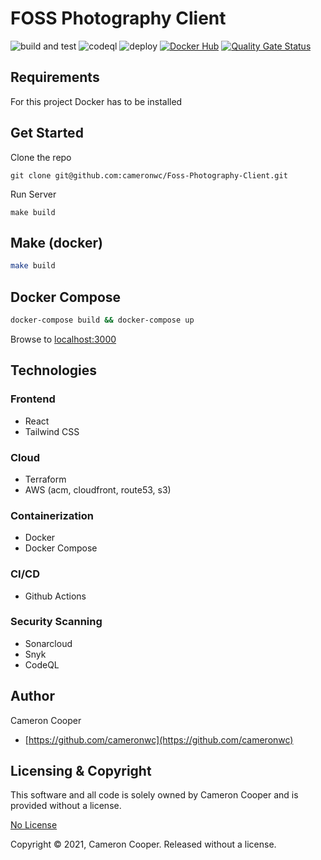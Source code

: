 # FOSS Photography Client

![build and test](https://github.com/cameronwc/Foss-Photography-Client/actions/workflows/main.yml/badge.svg)
![codeql](https://github.com/cameronwc/Foss-Photography-Client/actions/workflows/codeql.yml/badge.svg)
![deploy](https://github.com/cameronwc/Foss-Photography-Client/actions/workflows/deploy.yml/badge.svg)
[![Docker Hub](https://img.shields.io/docker/cloud/build/cameronwc/Foss-Photography-Client?label=Docker&style=flat)](https://hub.docker.com/r/cameronwc/Foss-Photography-Client/builds)
[![Quality Gate Status](https://sonarcloud.io/api/project_badges/measure?project=cameronwc_Foss-Photography-Client&metric=alert_status)](https://sonarcloud.io/dashboard?id=cameronwc_Foss-Photography-Client)

## Requirements
For this project Docker has to be installed

## Get Started
Clone the repo
```
git clone git@github.com:cameronwc/Foss-Photography-Client.git
```

Run Server
```
make build
```

## Make (docker)

```bash
make build
```

## Docker Compose

```bash
docker-compose build && docker-compose up
```

Browse to [localhost:3000](localhost:3000)

## Technologies

### Frontend
* React
* Tailwind CSS

### Cloud
* Terraform
* AWS (acm, cloudfront, route53, s3)

### Containerization
* Docker
* Docker Compose

### CI/CD
* Github Actions

### Security Scanning
* Sonarcloud
* Snyk
* CodeQL

## Author
Cameron Cooper
* [https://github.com/cameronwc](https://github.com/cameronwc)

## Licensing & Copyright

This software and all code is solely owned by Cameron Cooper and is provided without a license.

[No License](https://choosealicense.com/no-permission/)

Copyright © 2021, Cameron Cooper. Released without a license.
